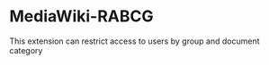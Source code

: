 MediaWiki-RABCG
===============

This extension can restrict access to users by group and document category
